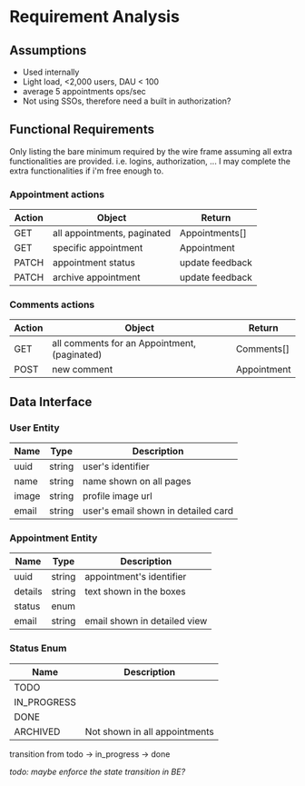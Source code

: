 # Requirement Analysis

## Assumptions

- Used internally
- Light load, <2,000 users, DAU < 100
- average 5 appointments ops/sec
- Not using SSOs, therefore need a built in authorization?

## Functional Requirements

Only listing the bare minimum required by the wire frame assuming all extra functionalities are provided. i.e. logins, authorization, ... I may complete the extra functionalities if i'm free enough to.

### Appointment actions

| Action | Object                      | Return          |
| ------ | --------------------------- | --------------- |
| GET    | all appointments, paginated | Appointments[]  |
| GET    | specific appointment        | Appointment     |
| PATCH  | appointment status          | update feedback |
| PATCH  | archive appointment         | update feedback |

### Comments actions

| Action | Object                                       | Return      |
| ------ | -------------------------------------------- | ----------- |
| GET    | all comments for an Appointment, (paginated) | Comments[]  |
| POST   | new comment                                  | Appointment |

## Data Interface

### User Entity

| Name  | Type   | Description                         |
| ----- | ------ | ----------------------------------- |
| uuid  | string | user's identifier                   |
| name  | string | name shown on all pages             |
| image | string | profile image url                   |
| email | string | user's email shown in detailed card |

### Appointment Entity

| Name    | Type   | Description                  |
| ------- | ------ | ---------------------------- |
| uuid    | string | appointment's identifier     |
| details | string | text shown in the boxes      |
| status  | enum   |
| email   | string | email shown in detailed view |

### Status Enum

| Name        | Description                   |
| ----------- | ----------------------------- |
| TODO        |
| IN_PROGRESS |
| DONE        |
| ARCHIVED    | Not shown in all appointments |

transition from todo -> in_progress -> done

_todo: maybe enforce the state transition in BE?_
